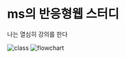 # ms의 반응형웹 스터디

나는 열심히 강의를 한다

![class](https://user-images.githubusercontent.com/101174034/168455795-cb18bfe2-64bd-44ab-8594-efdc1d85a6f6.png)
![flowchart](https://user-images.githubusercontent.com/101174034/168455796-eaed104c-a421-40d5-8b4f-fb49b0d1108f.png)
